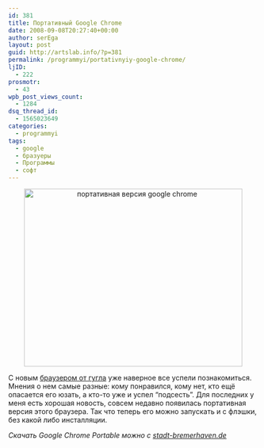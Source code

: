 ```yaml
---
id: 381
title: Портативный Google Chrome
date: 2008-09-08T20:27:40+00:00
author: serEga
layout: post
guid: http://artslab.info/?p=381
permalink: /programmyi/portativnyiy-google-chrome/
ljID:
  - 222
prosmotr:
  - 43
wpb_post_views_count:
  - 1284
dsq_thread_id:
  - 1565023649
categories:
  - programmyi
tags:
  - google
  - бразуеры
  - Программы
  - софт
---
```

<p style="text-align: center;">
  <img class="aligncenter" style="border: 0pt none;" src="http://www.google.com/chrome/intl/ru/images/dlpage_lg.jpg" alt="портативная версия google chrome" width="440" height="359" />
</p>

С новым <a href="http://www.google.com/chrome" target="_blank">браузером от гугла</a> уже наверное все успели познакомиться. Мнения о нем самые разные: кому понравился, кому нет, кто ещё опасается его юзать, а кто-то уже и успел &#8220;подсесть&#8221;. Для последних у меня есть хорошая новость, совсем недавно появилась портативная версия этого браузера. Так что теперь его можно запускать и с флэшки, без какой либо инсталляции.

_Скачать Google Chrome Portable можно с <a href="http://stadt-bremerhaven.de/2008/09/03/portable-chrome-021510/" target="_blank">stadt-bremerhaven.de</a>_
